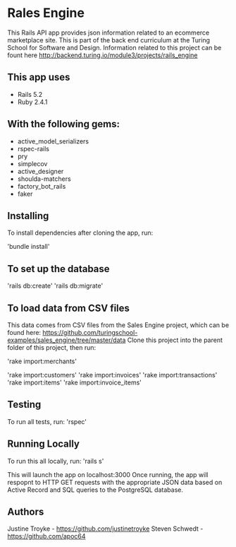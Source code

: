 # Rales Engine

This Rails API app provides json information related to an ecommerce marketplace site. This is part of the back end curriculum at the Turing School for Software and Design. Information related to this project can be fount here http://backend.turing.io/module3/projects/rails_engine

## This app uses
* Rails 5.2
* Ruby 2.4.1

## With the following gems:
* active_model_serializers
* rspec-rails
* pry
* simplecov
* active_designer
* shoulda-matchers
* factory_bot_rails
* faker

## Installing
To install dependencies after cloning the app, run:

'bundle install'

## To set up the database

'rails db:create'
'rails db:migrate'

## To load data from CSV files
This data comes from CSV files from the Sales Engine project, which can be found here: https://github.com/turingschool-examples/sales_engine/tree/master/data
Clone this project into the parent folder of this project, then run:

'rake import:merchants'

'rake import:customers'
'rake import:invoices'
'rake import:transactions'
'rake import:items'
'rake import:invoice_items'

## Testing
To run all tests, run:
'rspec'

## Running Locally
To run this all locally, run:
'rails s'

This will launch the app on localhost:3000
Once running, the app will respopnt to HTTP GET requests with the appropriate JSON data based on Active Record and SQL queries to the PostgreSQL database.

## Authors
Justine Troyke - https://github.com/justinetroyke
Steven Schwedt - https://github.com/apoc64
